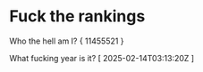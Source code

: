 # Fuck the rankings

Who the hell am I?
{ 11455521 }

What fucking year is it?
[ 2025-02-14T03:13:20Z ]
